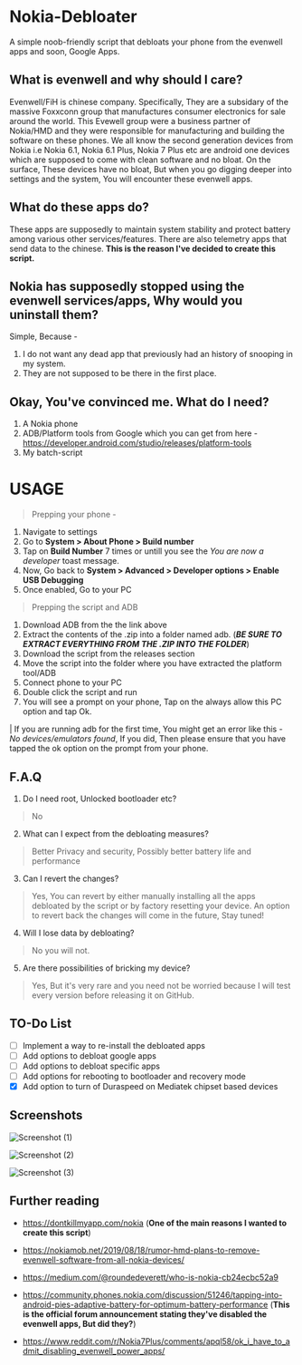 
# Nokia-Debloater
A simple noob-friendly script that debloats your phone from the evenwell apps and soon, Google Apps.

## What is evenwell and why should I care?
Evenwell/FiH is chinese company. Specifically, They are a subsidary of the massive Foxxconn group that manufactures consumer electronics for sale around the world. 
This Evewell group were a business partner of Nokia/HMD and they were responsible for manufacturing and building the software on these phones. We all know the second generation devices from Nokia i.e Nokia 6.1, Nokia 6.1 Plus, Nokia 7 Plus etc are android one devices which are supposed to come with clean software and no bloat. On the surface, These devices have no bloat, But when you go digging deeper into settings and the system, You will encounter these evenwell apps. 


## What do these apps do?
These apps are supposedly to maintain system stability and protect battery among various other services/features. There are also telemetry apps that send data to the chinese. 
**This is the reason I've decided to create this script.**


## Nokia has supposedly stopped using the evenwell services/apps, Why would you uninstall them?
Simple, Because -
1. I do not want any dead app that previously had an history of snooping in my system.
2. They are not supposed to be there in the first place.


## Okay, You've convinced me. What do I need?
1. A Nokia phone
2. ADB/Platform tools from Google which you can get from here - https://developer.android.com/studio/releases/platform-tools
3. My batch-script


# USAGE
> Prepping your phone - 
1. Navigate to settings
2. Go to **System > About Phone > Build number**
3. Tap on **Build Number** 7 times or untill you see the *You are now a developer* toast message.
4. Now, Go back to **System > Advanced > Developer options > Enable USB Debugging**
5. Once enabled, Go to your PC

> Prepping the script and ADB
1. Download ADB from the the link above
2. Extract the contents of the .zip into a folder named adb. (***BE SURE TO EXTRACT EVERYTHING FROM THE .ZIP INTO THE FOLDER***)
3. Download the script from the releases section
4. Move the script into the folder where you have extracted the platform tool/ADB
5. Connect phone to your PC
6. Double click the script and run
7. You will see a prompt on your phone, Tap on the always allow this PC option and tap Ok.

| If you are running adb for the first time, You might get an error like this - *No devices/emulators found*, If you did, Then please ensure that you have tapped the ok option on the prompt from your phone. 

## F.A.Q

1. Do I need root, Unlocked bootloader etc?
> No

2. What can I expect from the debloating measures?
> Better Privacy and security, Possibly better battery life and performance

3. Can I revert the changes?
> Yes, You can revert by either manually installing all the apps debloated by the script or by factory resetting your device. An option to revert back the changes will come in the future, Stay tuned!

4. Will I lose data by debloating?
> No you will not. 

5. Are there possibilities of bricking my device?
> Yes, But it's very rare and you need not be worried because I will test every version before releasing it on GitHub.

## TO-Do List 

- [ ] Implement a way to re-install the debloated apps
- [ ] Add options to debloat google apps
- [ ] Add options to debloat specific apps
- [ ] Add options for rebooting to bootloader and recovery mode
- [x] Add option to turn of Duraspeed on Mediatek chipset based devices

## Screenshots

![Screenshot (1)](https://user-images.githubusercontent.com/43717642/68009819-f8c6e380-fca8-11e9-8cb3-9071807dc99e.png)

![Screenshot (2)](https://user-images.githubusercontent.com/43717642/68009823-fb293d80-fca8-11e9-828f-5c0fae57f3c4.png)

![Screenshot (3)](https://user-images.githubusercontent.com/43717642/68009826-fc5a6a80-fca8-11e9-9756-4586e4f8577e.png)


## Further reading 

- https://dontkillmyapp.com/nokia
(**One of the main reasons I wanted to create this script**)

- https://nokiamob.net/2019/08/18/rumor-hmd-plans-to-remove-evenwell-software-from-all-nokia-devices/

- https://medium.com/@roundedeverett/who-is-nokia-cb24ecbc52a9
- https://community.phones.nokia.com/discussion/51246/tapping-into-android-pies-adaptive-battery-for-optimum-battery-performance
(**This is the official forum announcement stating they've disabled the evenwell apps, But did they?**)

- https://www.reddit.com/r/Nokia7Plus/comments/apql58/ok_i_have_to_admit_disabling_evenwell_power_apps/


